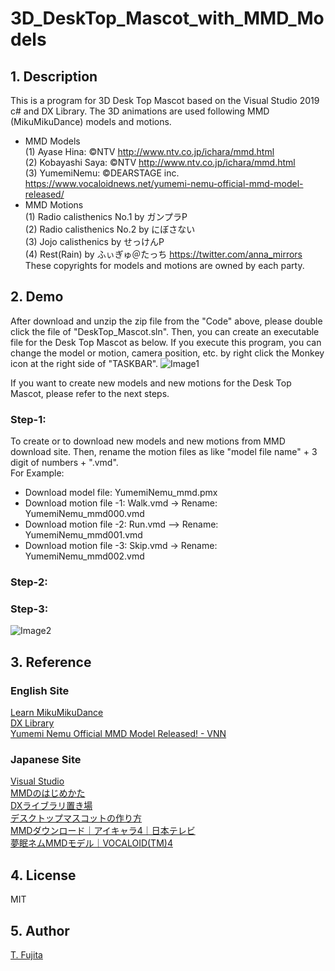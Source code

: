 # 3D_DeskTop_Mascot_with_MMD_Models
## 1. Description
This is a program for 3D Desk Top Mascot based on the Visual Studio 2019 c# and DX Library. The 3D animations are used following MMD (MikuMikuDance) models and motions.  
- MMD Models  
(1) Ayase Hina: ©NTV http://www.ntv.co.jp/ichara/mmd.html  
(2) Kobayashi Saya: ©NTV http://www.ntv.co.jp/ichara/mmd.html  
(3) YumemiNemu: ©DEARSTAGE inc. https://www.vocaloidnews.net/yumemi-nemu-official-mmd-model-released/  
- MMD Motions  
(1) Radio calisthenics No.1 by ガンプラP  
(2) Radio calisthenics No.2 by にぼさない  
(3) Jojo calisthenics by せっけんP  
(4) Rest(Rain) by ふぃぎゅ＠たっち https://twitter.com/anna_mirrors  
These copyrights for models and motions are owned by each party.  


## 2. Demo
After download and unzip the zip file from the "Code" above, please double click the file of "DeskTop_Mascot.sln". Then, you can create an executable file for the Desk Top Mascot as below. If you execute this program, you can change the model or motion, camera position, etc. by right click the Monkey icon at the right side of "TASKBAR".
![Image1](https://to-fujita.github.io/Images/DeskTopMascot.png "Image for DesdkTop Mascot")
   
If you want to create new models and new motions for the Desk Top Mascot, please refer to the next steps.  
### Step-1:
To create or to download new models and new motions from MMD download site. Then, rename the motion files as like "model file name" + 3 digit of numbers + ".vmd".   
For Example:  
- Download model file: YumemiNemu_mmd.pmx  
- Download motion file -1: Walk.vmd -> Rename: YumemiNemu_mmd000.vmd  
- Download motion file -2: Run.vmd --> Rename: YumemiNemu_mmd001.vmd  
- Download motion file -3: Skip.vmd -> Rename: YumemiNemu_mmd002.vmd  
### Step-2:

### Step-3:

![Image2](https://to-fujita.github.io/Images/DeskTopMascot_Setting.png "Image for Setting of DeskTop Mascot")

## 3. Reference
### English Site
[Learn MikuMikuDance ](https://learnmmd.com)  
[DX Library](http://nagarei.github.io/DxLibEx/index.html)  
[Yumemi Nemu Official MMD Model Released! - VNN](https://www.vocaloidnews.net/yumemi-nemu-official-mmd-model-released/)  

### Japanese Site
[Visual Studio](https://visualstudio.microsoft.com/ja/)  
[MMDのはじめかた](https://w.atwiki.jp/vpvpwiki/pages/187.html)  
[DXライブラリ置き場](https://dxlib.xsrv.jp/)  
[デスクトップマスコットの作り方](https://qiita.com/massoumen/items/2985a0fb30472b97a590)  
[MMDダウンロード｜アイキャラ4｜日本テレビ](https://www.ntv.co.jp/ichara/mmd.html)  
[夢眠ネムMMDモデル｜VOCALOID(TM)4](https://nemurion.com/download/)  

## 4. License
MIT

## 5. Author
[T. Fujita](https://github.com/To-Fujita)

